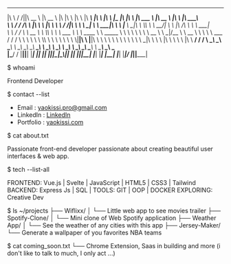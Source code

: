 
  ___    ___  ________   ________          ___  __     ___   ________    ________   ___          _________   ___  ___   _______           ________   ___   ________     
 |\  \  /  /||\   __  \ |\   __  \        |\  \|\  \  |\  \ |\   ____\  |\   ____\ |\  \        |\___   ___\|\  \|\  \ |\  ___ \         |\   __  \ |\  \ |\   ____\    
 \ \  \/  / /\ \  \|\  \\ \  \|\  \       \ \  \/  /|_\ \  \\ \  \___|_ \ \  \___|_\ \  \       \|___ \  \_|\ \  \\\  \\ \   __/|        \ \  \|\ /_\ \  \\ \  \___|    
  \ \    / /  \ \   __  \\ \  \\\  \       \ \   ___  \\ \  \\ \_____  \ \ \_____  \\ \  \           \ \  \  \ \   __  \\ \  \_|/__       \ \   __  \\ \  \\ \  \  ___  
   \/  /  /    \ \  \ \  \\ \  \\\  \       \ \  \\ \  \\ \  \\|____|\  \ \|____|\  \\ \  \           \ \  \  \ \  \ \  \\ \  \_|\ \       \ \  \|\  \\ \  \\ \  \|\  \ 
 __/  / /       \ \__\ \__\\ \_______\       \ \__\\ \__\\ \__\ ____\_\  \  ____\_\  \\ \__\           \ \__\  \ \__\ \__\\ \_______\       \ \_______\\ \__\\ \_______\
|\___/ /         \|__|\|__| \|_______|        \|__| \|__| \|__||\_________\|\_________\\|__|            \|__|   \|__|\|__| \|_______|        \|_______| \|__| \|_______|
\|___|/                                                        \|_________|\|_________|                                                                                 
                                                                                                                                                                        
                                                                                                                                                                        
$ whoami

Frontend Developer

$ contact --list

- Email : [yaokissi.pro@gmail.com](mailto:yaokissi.pro@gmail.com)
- LinkedIn : [LinkedIn](https://www.linkedin.com/in/yao-kissi/)
- Portfolio : [yaokissi.com](https://ydev-eight.vercel.app/)

$ cat about.txt

Passionate front-end developer passionate about creating beautiful user interfaces & web app.

$ tech --list-all

FRONTEND:   Vue.js | Svelte | JavaScript | HTML5 | CSS3 | Tailwind
BACKEND:    Express Js | SQL |
TOOLS:      GIT | OOP | DOCKER
EXPLORING:  Creative Dev

$ ls ~/projects
├── Wiflixx/
│   └── Little web app to see movies trailer
├── Spotify-Clone/
│   └── Mini clone of Web Spotify application
├── Weather App/
│   └── See the weather of any cities with this app
├── Jersey-Maker/
    └── Generate a wallpaper of you favorites NBA teams

$ cat coming_soon.txt
    └── Chrome Extension, Saas in building and more (i don't like to talk to much, I only act ...)
